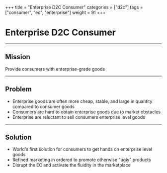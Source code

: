 +++
title = "Enterprise D2C Consumer"
categories = ["d2c"]
tags = ["consumer", "ec", "enterprise"]
weight = 91
+++

# Enterprise D2C Consumer

---

## Mission

Provide consumers with enterprise-grade goods

---

## Problem

- Enterprise goods are often more cheap, stable, and large in quantity compared to consumer goods
- Consumers are hard to obtain enterprise goods due to market obstacles
- Enterprise are reluctant to sell consumers enterprise level goods

---

## Solution

- World's first solution for consumers to get hands on enterprise level goods
- Refined marketing in ordered to promote otherwise "ugly" products
- Disrupt the EC and activate the fluidity in the marketplace
